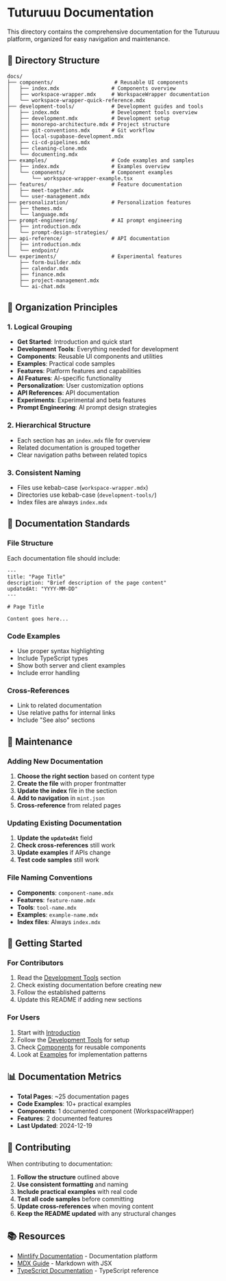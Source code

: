 # Tuturuuu Documentation

This directory contains the comprehensive documentation for the Tuturuuu platform, organized for easy navigation and maintenance.

## 📁 Directory Structure

```text
docs/
├── components/                    # Reusable UI components
│   ├── index.mdx                 # Components overview
│   ├── workspace-wrapper.mdx     # WorkspaceWrapper documentation
│   └── workspace-wrapper-quick-reference.mdx
├── development-tools/            # Development guides and tools
│   ├── index.mdx                 # Development tools overview
│   ├── development.mdx           # Development setup
│   ├── monorepo-architecture.mdx # Project structure
│   ├── git-conventions.mdx       # Git workflow
│   ├── local-supabase-development.mdx
│   ├── ci-cd-pipelines.mdx
│   ├── cleaning-clone.mdx
│   └── documenting.mdx
├── examples/                     # Code examples and samples
│   ├── index.mdx                 # Examples overview
│   └── components/               # Component examples
│       └── workspace-wrapper-example.tsx
├── features/                     # Feature documentation
│   ├── meet-together.mdx
│   └── user-management.mdx
├── personalization/              # Personalization features
│   ├── themes.mdx
│   └── language.mdx
├── prompt-engineering/           # AI prompt engineering
│   ├── introduction.mdx
│   └── prompt-design-strategies/
├── api-reference/                # API documentation
│   ├── introduction.mdx
│   └── endpoint/
└── experiments/                  # Experimental features
    ├── form-builder.mdx
    ├── calendar.mdx
    ├── finance.mdx
    ├── project-management.mdx
    └── ai-chat.mdx
```

## 🎯 Organization Principles

### 1. **Logical Grouping**

- **Get Started**: Introduction and quick start
- **Development Tools**: Everything needed for development
- **Components**: Reusable UI components and utilities
- **Examples**: Practical code samples
- **Features**: Platform features and capabilities
- **AI Features**: AI-specific functionality
- **Personalization**: User customization options
- **API References**: API documentation
- **Experiments**: Experimental and beta features
- **Prompt Engineering**: AI prompt design strategies

### 2. **Hierarchical Structure**

- Each section has an `index.mdx` file for overview
- Related documentation is grouped together
- Clear navigation paths between related topics

### 3. **Consistent Naming**

- Files use kebab-case (`workspace-wrapper.mdx`)
- Directories use kebab-case (`development-tools/`)
- Index files are always `index.mdx`

## 📝 Documentation Standards

### File Structure

Each documentation file should include:

```mdx
---
title: "Page Title"
description: "Brief description of the page content"
updatedAt: "YYYY-MM-DD"
---

# Page Title

Content goes here...
```

### Code Examples

- Use proper syntax highlighting
- Include TypeScript types
- Show both server and client examples
- Include error handling

### Cross-References

- Link to related documentation
- Use relative paths for internal links
- Include "See also" sections

## 🔧 Maintenance

### Adding New Documentation

1. **Choose the right section** based on content type
2. **Create the file** with proper frontmatter
3. **Update the index** file in the section
4. **Add to navigation** in `mint.json`
5. **Cross-reference** from related pages

### Updating Existing Documentation

1. **Update the `updatedAt`** field
2. **Check cross-references** still work
3. **Update examples** if APIs change
4. **Test code samples** still work

### File Naming Conventions

- **Components**: `component-name.mdx`
- **Features**: `feature-name.mdx`
- **Tools**: `tool-name.mdx`
- **Examples**: `example-name.mdx`
- **Index files**: Always `index.mdx`

## 🚀 Getting Started

### For Contributors

1. Read the [Development Tools](../development-tools) section
2. Check existing documentation before creating new
3. Follow the established patterns
4. Update this README if adding new sections

### For Users

1. Start with [Introduction](./introduction)
2. Follow the [Development Tools](../development-tools) for setup
3. Check [Components](../components) for reusable components
4. Look at [Examples](../examples) for implementation patterns

## 📊 Documentation Metrics

- **Total Pages**: ~25 documentation pages
- **Code Examples**: 10+ practical examples
- **Components**: 1 documented component (WorkspaceWrapper)
- **Features**: 2 documented features
- **Last Updated**: 2024-12-19

## 🤝 Contributing

When contributing to documentation:

1. **Follow the structure** outlined above
2. **Use consistent formatting** and naming
3. **Include practical examples** with real code
4. **Test all code samples** before committing
5. **Update cross-references** when moving content
6. **Keep the README updated** with any structural changes

## 📚 Resources

- [Mintlify Documentation](https://mintlify.com/docs) - Documentation platform
- [MDX Guide](https://mdxjs.com/) - Markdown with JSX
- [TypeScript Documentation](https://www.typescriptlang.org/docs/) - TypeScript reference
